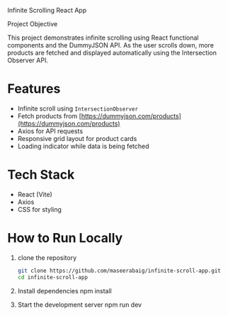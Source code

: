Infinite Scrolling React App

 Project Objective

This project demonstrates infinite scrolling using React functional components and the DummyJSON API. As the user scrolls down, more products are fetched and displayed automatically using the Intersection Observer API.


# Features

- Infinite scroll using `IntersectionObserver`
- Fetch products from [https://dummyjson.com/products](https://dummyjson.com/products)
- Axios for API requests
- Responsive grid layout for product cards
- Loading indicator while data is being fetched

# Tech Stack

- React (Vite)
- Axios
- CSS for styling


# How to Run Locally

1. clone the repository  
   ```bash
   git clone https://github.com/maseerabaig/infinite-scroll-app.git
   cd infinite-scroll-app

2. Install dependencies
  npm install

3. Start the development server
  npm run dev